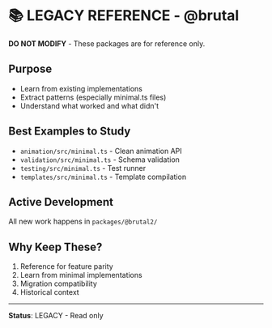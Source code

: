 # 📚 LEGACY REFERENCE - @brutal

**DO NOT MODIFY** - These packages are for reference only.

## Purpose
- Learn from existing implementations
- Extract patterns (especially minimal.ts files)
- Understand what worked and what didn't

## Best Examples to Study
- `animation/src/minimal.ts` - Clean animation API
- `validation/src/minimal.ts` - Schema validation  
- `testing/src/minimal.ts` - Test runner
- `templates/src/minimal.ts` - Template compilation

## Active Development
All new work happens in `packages/@brutal2/`

## Why Keep These?
1. Reference for feature parity
2. Learn from minimal implementations
3. Migration compatibility
4. Historical context

---
**Status**: LEGACY - Read only